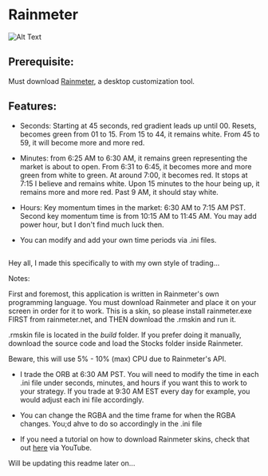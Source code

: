 # Rainmeter

![Alt Text](https://media4.giphy.com/media/7pDZjSzpv2RnoBP4Rx/giphy.gif)

## Prerequisite:

Must download [Rainmeter](https://www.rainmeter.net/), a desktop customization tool.

##

## Features:

- Seconds: Starting at 45 seconds, red gradient leads up until 00. Resets, becomes green from 01 to 15. From 15 to 44, it remains white. From 45 to 59, it will become more and more red.

- Minutes: from 6:25 AM to 6:30 AM, it remains green representing the market is about to open. From 6:31 to 6:45, it becomes more and more green from white to green. At around 7:00, it becomes red. It stops at 7:15 I believe and remains white. Upon 15 minutes to the hour being up, it remains more and more red. Past 9 AM, it should stay white.

- Hours: Key momentum times in the market: 6:30 AM to 7:15 AM PST. Second key momentum time is from 10:15 AM to 11:45 AM. You may add power hour, but I don't find much luck then.



- You can modify and add your own time periods via .ini files.

##

Hey all, I made this specifically to with my own style of trading...

Notes:

First and foremost, this application is written in Rainmeter's own programming language. You must download Rainmeter and place it on your screen in order for it to work. This is a skin, so please install rainmeter.exe FIRST from rainmeter.net, and THEN download the .rmskin and run it.

.rmskin file is located in the *build* folder. If you prefer doing it manually, download the source code and load the Stocks folder inside Rainmeter.

Beware, this will use 5% - 10% (max) CPU due to Rainmeter's API.

- I trade the ORB at 6:30 AM PST. You will need to modify the time in each .ini file under seconds, minutes, and hours if you want this to work to your strategy. If you trade at 9:30 AM EST every day for example, you would adjust each ini file accordingly.

- You can change the RGBA and the time frame for when the RGBA changes. You;d ahve to do so accordingly in the .ini file

- If you need a tutorial on how to download Rainmeter skins, check that out [here](https://www.youtube.com/watch?v=fgLnayDD_qY) via YouTube.

Will be updating this readme later on...
